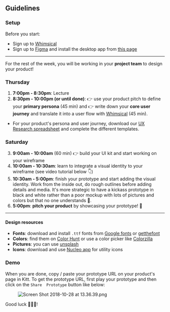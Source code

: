 ## Guidelines

### Setup
Before you start:

- Sign up to [Whimsical](https://whimsical.co)
- Sign up to [Figma](https://www.figma.com/) and install the desktop app from [this page](https://www.figma.com/downloads/)

<hr>

For the rest of the week, you will be working in your **project team** to design your product!

### Thursday

1. **7:00pm - 8:30pm**: Lecture
2. **8:30pm - 10:00pm (or until done)**:  👉 use your product pitch to define your **primary persona** (45 min) and 👉 write down your **core user journey** and translate it into a user flow with [Whimsical](https://whimsical.co) (45 min).

- For your product's persona and user journey, download our [UX Research spreadsheet](https://github.com/dounan1/china-product/blob/master/01-design/exercises/UXResearch.xlsx?raw=true) and complete the different templates. 

### Saturday

3. **9:00am - 10:00am** (60 min) 👉 build your UI kit and start working on your wireframe
4. **10:00am - 10:30am**: learn to integrate a visual identity to your wireframe (see video tutorial below 👇)
5. **10:30am - 5:00pm**: finish your prototype and start adding the visual identity. Work from the inside out, do rough outlines before adding details and media. It's more strategic to have a kickass prototype in black and white rather than a poor mockup with lots of pictures and colors but that no one understands 😬.
6. **5:00pm**: **pitch your product** by showcasing your prototype! 🎉

<hr>

#### Design resources

- **Fonts**: download and install `.ttf` fonts from [Google fonts](https://fonts.google.com/) or [getthefont](https://www.getthefont.com/)
- **Colors**: find them on [Color Hunt](https://colorhunt.co/) or use a color picker like [Colorzilla](http://www.colorzilla.com/)
- **Pictures**: you can use [unsplash](https://unsplash.com/)
- **Icons**: download and use [Nucleo app](https://nucleoapp.com/) for utility icons

### Demo
When you are done, copy / paste your prototype URL on your product's page in Kitt. To get the prototype URL, first play your prototype and then click on the `Share  Prototype` button like below:

<figure style="width: 100%">
  <img alt="Screen Shot 2018-10-28 at 13.36.39.png" src="https://wagon-rc3.s3.eu-west-1.amazonaws.com/p23uzJ9h6DUHZzG1E1dNyAWA">
</figure>

Good luck 🚀🚀🚀!
